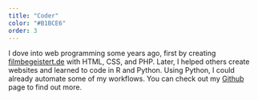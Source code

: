 ```yaml
---
title: "Coder"
color: "#B1BCE6"
order: 3
---
```


I dove into web programming some years ago, first by creating [filmbegeistert.de](https://filmbegeistert.de) with HTML, CSS, and PHP. Later, I helped others create websites and learned to code in R and Python. Using Python, I could already automate some of my workflows. You can check out my [Github](https://github.com/FriederRodewald) page to find out more.